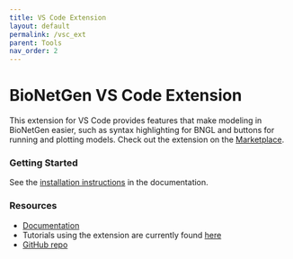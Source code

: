 ```yaml
---
title: VS Code Extension
layout: default
permalink: /vsc_ext
parent: Tools
nav_order: 2
---
```


# BioNetGen VS Code Extension
This extension for VS Code provides features that make modeling in BioNetGen easier, such as syntax highlighting for BNGL and buttons for running and plotting models.
Check out the extension on the [Marketplace](https://marketplace.visualstudio.com/items?itemName=als251.bngl).

### Getting Started
See the [installation instructions](https://bng-vscode-extension.readthedocs.io/en/latest/install.html) in the documentation.

<!-- TODO: Add ### News section back in when there's actually news to post -->

### Resources
 * [Documentation](https://bng-vscode-extension.readthedocs.io/en/latest/)
 * Tutorials using the extension are currently found [here](https://github.com/ZarifehHeidariRarani/BioNetGen-Tutorial)
 * [GitHub repo](https://github.com/RuleWorld/BNG_vscode_extension)
